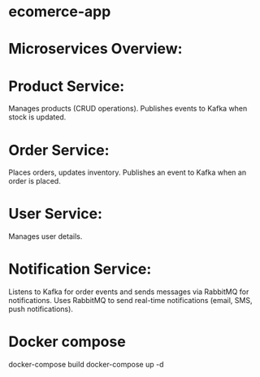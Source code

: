 # ecomerce-app
# Microservices Overview:
# Product Service:

Manages products (CRUD operations).
Publishes events to Kafka when stock is updated.
# Order Service:

Places orders, updates inventory.
Publishes an event to Kafka when an order is placed.
# User Service:

Manages user details.
# Notification Service:

Listens to Kafka for order events and sends messages via RabbitMQ for notifications.
Uses RabbitMQ to send real-time notifications (email, SMS, push notifications).
# Docker compose 
docker-compose build
docker-compose up -d
